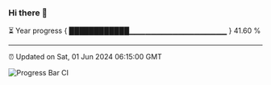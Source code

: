 ### Hi there 👋

⏳ Year progress { ████████████▁▁▁▁▁▁▁▁▁▁▁▁▁▁▁▁▁▁ } 41.60 %

---

⏰ Updated on Sat, 01 Jun 2024 06:15:00 GMT

![Progress Bar CI](https://github.com/liununu/liununu/workflows/Progress%20Bar%20CI/badge.svg)
